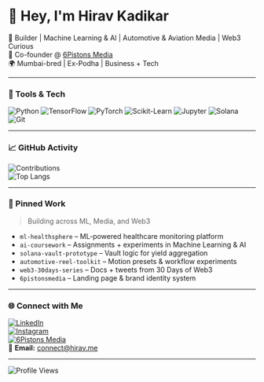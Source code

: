 # 👋 Hey, I'm Hirav Kadikar

🚀 Builder | Machine Learning & AI | Automotive & Aviation Media | Web3 Curious  
🏁 Co-founder @ [6Pistons Media](https://instagram.com/6pistonsmedia)  
🌍 Mumbai-bred | Ex-Podha | Business + Tech

---

### 🧰 Tools & Tech

![Python](https://img.shields.io/badge/-Python-333?style=flat&logo=python)
![TensorFlow](https://img.shields.io/badge/-TensorFlow-333?style=flat&logo=tensorflow)
![PyTorch](https://img.shields.io/badge/-PyTorch-333?style=flat&logo=pytorch)
![Scikit-Learn](https://img.shields.io/badge/-ScikitLearn-333?style=flat&logo=scikit-learn)
![Jupyter](https://img.shields.io/badge/-Jupyter-333?style=flat&logo=jupyter)
![Solana](https://img.shields.io/badge/-Solana-333?style=flat&logo=solana)
![Git](https://img.shields.io/badge/-Git-333?style=flat&logo=git)

---

### 📈 GitHub Activity

![Contributions](https://github-readme-activity-graph.vercel.app/graph?username=hiravk&theme=tokyo-night)  
![Top Langs](https://github-readme-stats.vercel.app/api/top-langs/?username=hiravk&layout=compact&theme=tokyonight)

---

### 📌 Pinned Work
> Building across ML, Media, and Web3

- `ml-healthsphere` – ML-powered healthcare monitoring platform  
- `ai-coursework` – Assignments + experiments in Machine Learning & AI  
- `solana-vault-prototype` – Vault logic for yield aggregation  
- `automotive-reel-toolkit` – Motion presets & workflow experiments  
- `web3-30days-series` – Docs + tweets from 30 Days of Web3  
- `6pistonsmedia` – Landing page & brand identity system  

---

### 🌐 Connect with Me

[![LinkedIn](https://img.shields.io/badge/-LinkedIn-0077B5?style=flat&logo=linkedin)](https://linkedin.com/in/hiravk)  
[![Instagram](https://img.shields.io/badge/-Instagram-E4405F?style=flat&logo=instagram)](https://instagram.com/6pistonsmedia)  
[![6Pistons Media](https://img.shields.io/badge/-6Pistons-grey?style=flat)](https://www.6pistons.com)  
📩 **Email:** [connect@hirav.me](mailto:connect@hirav.me)

---

![Profile Views](https://komarev.com/ghpvc/?username=hiravk&style=flat-square&color=blue)
